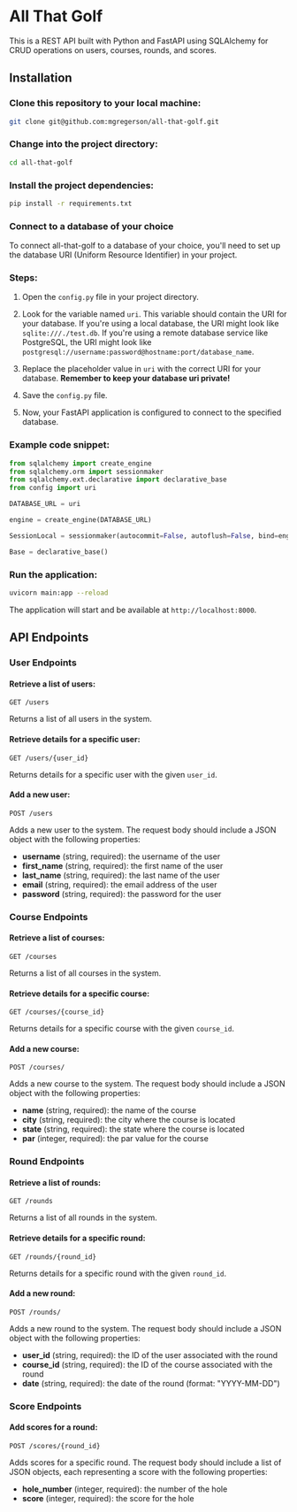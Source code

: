 # All That Golf

This is a REST API built with Python and FastAPI using SQLAlchemy for CRUD operations on users, courses, rounds, and scores.

## Installation

### Clone this repository to your local machine:

```bash
git clone git@github.com:mgregerson/all-that-golf.git
```

### Change into the project directory:

```bash
cd all-that-golf
```

### Install the project dependencies:

```bash
pip install -r requirements.txt
```

### Connect to a database of your choice

To connect all-that-golf to a database of your choice, you'll need to set up the database URI (Uniform Resource Identifier) in your project.

### Steps:

1. Open the `config.py` file in your project directory.

2. Look for the variable named `uri`. This variable should contain the URI for your database. If you're using a local database, the URI might look like `sqlite:///./test.db`. If you're using a remote database service like PostgreSQL, the URI might look like `postgresql://username:password@hostname:port/database_name`.

3. Replace the placeholder value in `uri` with the correct URI for your database. **Remember to keep your database uri private!**

4. Save the `config.py` file.

5. Now, your FastAPI application is configured to connect to the specified database.

### Example code snippet:

```python
from sqlalchemy import create_engine
from sqlalchemy.orm import sessionmaker
from sqlalchemy.ext.declarative import declarative_base
from config import uri

DATABASE_URL = uri

engine = create_engine(DATABASE_URL)

SessionLocal = sessionmaker(autocommit=False, autoflush=False, bind=engine)

Base = declarative_base()
```

### Run the application:

```bash
uvicorn main:app --reload
```

The application will start and be available at `http://localhost:8000`.

## API Endpoints

### User Endpoints

#### Retrieve a list of users:

```http
GET /users
```

Returns a list of all users in the system.

#### Retrieve details for a specific user:

```http
GET /users/{user_id}
```

Returns details for a specific user with the given `user_id`.

#### Add a new user:

```http
POST /users
```

Adds a new user to the system. The request body should include a JSON object with the following properties:

- **username** (string, required): the username of the user
- **first_name** (string, required): the first name of the user
- **last_name** (string, required): the last name of the user
- **email** (string, required): the email address of the user
- **password** (string, required): the password for the user

### Course Endpoints

#### Retrieve a list of courses:

```http
GET /courses
```

Returns a list of all courses in the system.

#### Retrieve details for a specific course:

```http
GET /courses/{course_id}
```

Returns details for a specific course with the given `course_id`.

#### Add a new course:

```http
POST /courses/
```

Adds a new course to the system. The request body should include a JSON object with the following properties:

- **name** (string, required): the name of the course
- **city** (string, required): the city where the course is located
- **state** (string, required): the state where the course is located
- **par** (integer, required): the par value for the course

### Round Endpoints

#### Retrieve a list of rounds:

```http
GET /rounds
```

Returns a list of all rounds in the system.

#### Retrieve details for a specific round:

```http
GET /rounds/{round_id}
```

Returns details for a specific round with the given `round_id`.

#### Add a new round:

```http
POST /rounds/
```

Adds a new round to the system. The request body should include a JSON object with the following properties:

- **user_id** (string, required): the ID of the user associated with the round
- **course_id** (string, required): the ID of the course associated with the round
- **date** (string, required): the date of the round (format: "YYYY-MM-DD")

### Score Endpoints

#### Add scores for a round:

```http
POST /scores/{round_id}
```

Adds scores for a specific round. The request body should include a list of JSON objects, each representing a score with the following properties:

- **hole_number** (integer, required): the number of the hole
- **score** (integer, required): the score for the hole
